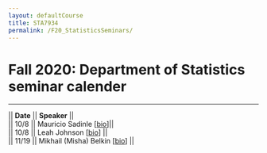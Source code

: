 ```yaml
---
layout: defaultCourse
title: STA7934
permalink: /F20_StatisticsSeminars/
---
```

# Fall 2020: Department of Statistics seminar calender 

---------------  

||  **Date** ||  **Speaker**  ||  
|| 10/8  || Mauricio Sadinle [[bio](https://faculty.washington.edu/msadinle/)]||  
|| 10/8  || Leah Johnson [[bio](https://leah.johnson-gramacy.com/QED/)] ||  
|| 11/19  || Mikhail (Misha) Belkin [[bio](https://web.cse.ohio-state.edu/~belkin.8/)] ||  
 
